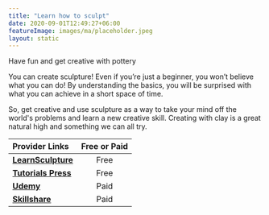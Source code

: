 ```yaml
---
title: "Learn how to sculpt"
date: 2020-09-01T12:49:27+06:00
featureImage: images/ma/placeholder.jpeg
layout: static
---
```


Have fun and get creative with pottery

You can create sculpture! Even if you’re just a beginner, you won’t believe what you can do! By understanding the basics, you will be surprised with what you can achieve in a short space of time.

So, get creative and use sculpture as a way to take your mind off the world's problems and learn a new creative skill. Creating with clay is a great natural high and something we can all try.

| Provider Links      | Free or Paid  |  
| :-----------          | :--------------:      |  
| [**LearnSculpture**](https://learnsculpture.org/) | Free | 
| [**Tutorials Press**](https://tutorialspress.com/useful-sculpting-tutorials/) | Free | 
| [**Udemy**](https://www.udemy.com/course/easily-learn-sculpture-and-modeling-in-clay/) | Paid | 
| [**Skillshare**](https://www.skillshare.com/en/browse/sculpture) | Paid | 
  

<br/><br/>






